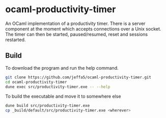 # ocaml-productivity-timer

An OCaml implementation of a productivity timer. There is a server component at the moment which accepts connections over a Unix socket. The timer can then be started, paused/resumed, reset and sessions restarted.

## Build

To download the program and run the help command.

```sh
git clone https://github.com/jeffa5/ocaml-productivity-timer.git
cd ocaml-productivity-timer
dune exec src/productivity-timer.exe -- --help
```

To build the executable and move it to somewhere else
```sh
dune build src/productivity-timer.exe
cp _build/default/src/productivity-timer.exe <wherever>
```
